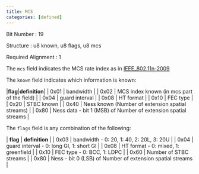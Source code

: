 ```yaml
---
title: MCS
categories: [defined]
---
```

Bit Number
: 19

Structure
: u8 known, u8 flags, u8 mcs

Required Alignment
: 1

The `mcs` field indicates the MCS rate index as in
[IEEE\_802.11n-2009](http://en.wikipedia.org/wiki/IEEE_802.11n-2009#Data_rates)

The `known` field indicates which information is known:

|**flag**|**definition**|
| 0x01 | bandwidth |
| 0x02 | MCS index known (in mcs part of the field) |
| 0x04 | guard interval |
| 0x08 | HT format |
| 0x10 | FEC type |
| 0x20 | STBC known |
| 0x40 | Ness known (Number of extension spatial streams) |
| 0x80 | Ness data - bit 1 (MSB) of Number of extension spatial streams |

The `flags` field is any combination of the following:

| **flag** | **definition** |
| 0x03 | bandwidth - 0: 20, 1: 40, 2: 20L, 3: 20U |
| 0x04 | guard interval - 0: long GI, 1: short GI |
| 0x08 | HT format - 0: mixed, 1: greenfield |
| 0x10 | FEC type - 0: BCC, 1: LDPC |
| 0x60 | Number of STBC streams |
| 0x80 | Ness - bit 0 (LSB) of Number of extension spatial streams |
